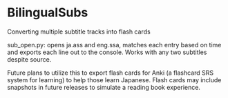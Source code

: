 # BilingualSubs
Converting multiple subtitle tracks into flash cards

sub_open.py: opens ja.ass and eng.ssa, matches each entry based on time and exports each line out to the console. Works with any two subtitles despite source.

Future plans to utilize this to export flash cards for Anki (a flashcard SRS system for learning) to help those learn Japanese. Flash cards may include snapshots in future releases to simulate a reading book experience.
